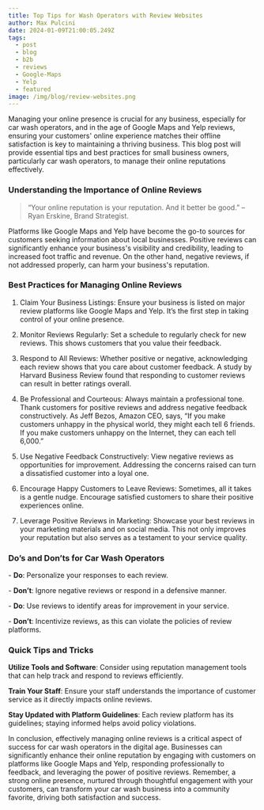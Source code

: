 ```yaml
---
title: Top Tips for Wash Operators with Review Websites
author: Max Pulcini
date: 2024-01-09T21:00:05.249Z
tags:
  - post
  - blog
  - b2b
  - reviews
  - Google-Maps
  - Yelp
  - featured
image: /img/blog/review-websites.png
---
```

Managing your online presence is crucial for any business, especially for car wash operators, and in the age of Google Maps and Yelp reviews, ensuring your customers' online experience matches their offline satisfaction is key to maintaining a thriving business. This blog post will provide essential tips and best practices for small business owners, particularly car wash operators, to manage their online reputations effectively.

### Understanding the Importance of Online Reviews

> “Your online reputation is your reputation. And it better be good.” – Ryan Erskine, Brand Strategist.

Platforms like Google Maps and Yelp have become the go-to sources for customers seeking information about local businesses. Positive reviews can significantly enhance your business's visibility and credibility, leading to increased foot traffic and revenue. On the other hand, negative reviews, if not addressed properly, can harm your business's reputation.

### Best Practices for Managing Online Reviews

1. Claim Your Business Listings: Ensure your business is listed on major review platforms like Google Maps and Yelp. It’s the first step in taking control of your online presence.

2. Monitor Reviews Regularly: Set a schedule to regularly check for new reviews. This shows customers that you value their feedback.

3. Respond to All Reviews: Whether positive or negative, acknowledging each review shows that you care about customer feedback. A study by Harvard Business Review found that responding to customer reviews can result in better ratings overall.

4. Be Professional and Courteous: Always maintain a professional tone. Thank customers for positive reviews and address negative feedback constructively. As Jeff Bezos, Amazon CEO, says, “If you make customers unhappy in the physical world, they might each tell 6 friends. If you make customers unhappy on the Internet, they can each tell 6,000.”

5. Use Negative Feedback Constructively: View negative reviews as opportunities for improvement. Addressing the concerns raised can turn a dissatisfied customer into a loyal one.

6. Encourage Happy Customers to Leave Reviews: Sometimes, all it takes is a gentle nudge. Encourage satisfied customers to share their positive experiences online.

7. Leverage Positive Reviews in Marketing: Showcase your best reviews in your marketing materials and on social media. This not only improves your reputation but also serves as a testament to your service quality.

### Do’s and Don’ts for Car Wash Operators

\- **Do**: Personalize your responses to each review.

\- **Don’t**: Ignore negative reviews or respond in a defensive manner.

\- **Do**: Use reviews to identify areas for improvement in your service.

\- **Don’t**: Incentivize reviews, as this can violate the policies of review platforms.

### Quick Tips and Tricks

**Utilize Tools and Software**: Consider using reputation management tools that can help track and respond to reviews efficiently.

**Train Your Staff**: Ensure your staff understands the importance of customer service as it directly impacts online reviews.

**Stay Updated with Platform Guidelines**: Each review platform has its guidelines; staying informed helps avoid policy violations.

In conclusion, effectively managing online reviews is a critical aspect of success for car wash operators in the digital age. Businesses can significantly enhance their online reputation by engaging with customers on platforms like Google Maps and Yelp, responding professionally to feedback, and leveraging the power of positive reviews. Remember, a strong online presence, nurtured through thoughtful engagement with your customers, can transform your car wash business into a community favorite, driving both satisfaction and success.
